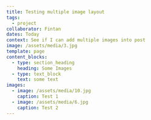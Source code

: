 ```yaml
---
title: Testing multiple image layout
tags:
  - project
collaborator: Fintan
dates: Today
context: See if I can add multiple images into post
image: /assets/media/3.jpg
template: page
content_blocks:
  - type: section_heading
    heading: Some Images
  - type: text_block
    text: some text
images:
  - image: /assets/media/10.jpg
    caption: Test 1
  - image: /assets/media/6.jpg
    caption: Test 2
---
```

